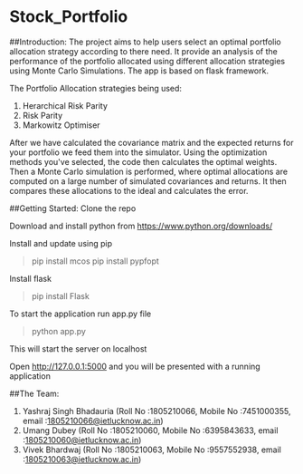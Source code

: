 # Stock_Portfolio
##Introduction:
The project aims to help users select an optimal portfolio allocation strategy according to there need. It provide an analysis of the performance of the portfolio allocated using different allocation strategies using Monte Carlo Simulations. The app is based on flask framework.

The Portfolio Allocation strategies being used:
1. Herarchical Risk Parity
2. Risk Parity
3. Markowitz Optimiser

After we have calculated the covariance matrix and the expected returns for your portfolio we feed them into the simulator. Using the optimization methods you've selected, the code then calculates the optimal weights. Then a Monte Carlo simulation is performed, where optimal allocations are computed on a large number of simulated covariances and returns. It then compares these allocations to the ideal and calculates the error.

##Getting Started:
Clone the repo

Download and install python from https://www.python.org/downloads/

Install and update using pip
>pip install mcos
>pip install pypfopt

Install flask
>pip install Flask

To start the application run app.py file
>python app.py

This will start the server on localhost

Open http://127.0.0.1:5000 and you will be presented with a running application

##The Team:

1. Yashraj Singh Bhadauria (Roll No :1805210066, Mobile No :7451000355, email :1805210066@ietlucknow.ac.in)
2. Umang Dubey (Roll No :1805210060, Mobile No :6395843633, email :1805210060@ietlucknow.ac.in)
3. Vivek Bhardwaj (Roll No :1805210063, Mobile No :9557552938, email :1805210063@ietlucknow.ac.in)



